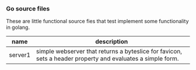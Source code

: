 ### Go source files

These are little functional source fies that test implement some functionality in golang.

| name | description |
| ---- | ----------- |
| server1 | simple webserver that returns a byteslice for favicon, sets a header property and evaluates a simple form. |
